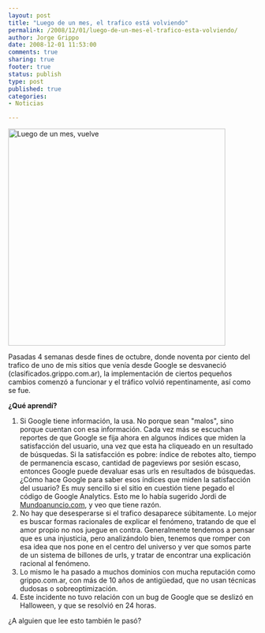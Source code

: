 ```yaml
--- 
layout: post
title: "Luego de un mes, el trafico está volviendo"
permalink: /2008/12/01/luego-de-un-mes-el-trafico-esta-volviendo/
author: Jorge Grippo
date: 2008-12-01 11:53:00
comments: true
sharing: true
footer: true
status: publish
type: post
published: true
categories: 
- Noticias

---
```

<!-- 66 -->
<a href="http://www.flickr.com/photos/grippo/3074682968/" title="Luego de un mes, vuelve por jorge_grippo, en Flickr"><img src="http://farm4.static.flickr.com/3178/3074682968_03dbd1994d_o.png" alt="Luego de un mes, vuelve" width="440" /></a>

Pasadas 4 semanas desde fines de octubre, donde noventa por ciento del trafico de uno de mis sitios que venía desde Google se desvaneció (clasificados.grippo.com.ar), la implementación de ciertos pequeños cambios comenzó a funcionar y el tráfico volvió repentinamente, así como se fue.

<span style="font-weight:bold;">¿Qué aprendí?</span>
<ol><li>Si Google tiene información, la usa. No porque sean "malos", sino porque cuentan con esa información. Cada vez más se escuchan reportes de que Google se fija ahora en algunos índices que miden la satisfacción del usuario, una vez que esta ha cliqueado en un resultado de búsquedas. Si la satisfacción es pobre: índice de rebotes alto, tiempo de permanencia escaso, cantidad de pageviews por sesión escaso, entonces Google puede devaluar esas urls en resultados de búsquedas. ¿Cómo hace Google para saber esos índices que miden la satisfacción del usuario? Es muy sencillo si el sitio en cuestión tiene pegado el código de Google Analytics. Esto me lo había sugerido  Jordi de <a href="http://www.mundoanuncio.com">Mundoanuncio.com</a>, y veo que tiene razón.</li><li>No hay que desesperarse si el trafico desaparece súbitamente. Lo mejor es buscar formas racionales de explicar el fenómeno, tratando de que el amor propio no nos juegue en contra. Generalmente tendemos a pensar que es una injusticia, pero analizándolo bien, tenemos que romper con esa idea que nos pone en el centro del universo y ver que somos parte de un sistema de billones de urls, y tratar de encontrar una explicación racional al fenómeno.</li><li>Lo mismo le ha pasado a muchos dominios con mucha reputación como grippo.com.ar, con más de 10 años de antigüedad, que no usan técnicas dudosas o sobreoptimización.</li><li>Este incidente no tuvo relación con un bug de Google que se deslizó en Halloween, y que se resolvió en 24 horas.</li></ol>¿A alguien que lee esto también le pasó?

